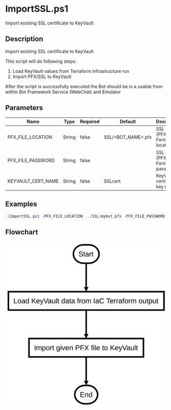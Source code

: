# ImportSSL.ps1

Import existing SSL certificate to KeyVault

## Description

Import existing SSL certificate to KeyVault

This script will do following steps:

1. Load KeyVault values from Terraform Infrastructure run
2. Import PFX/SSL to KeyVault

After the script is successfully executed the Bot should be in a usable from within Bot Framework Service (WebChat) and Emulator

## Parameters

| Name | Type | Required | Default | Description |
| - | - | - | - | - |
| PFX_FILE_LOCATION | String | false | SSL/<BOT_NAME>.pfx | SSL CERT (PFX Format) file location  |
| PFX_FILE_PASSWORD | String | false |  | SSL CERT (PFX Format) file password |
| KEYVAULT_CERT_NAME | String | false | SSLcert | KeyVault certificate key name |

## Examples

```powershell
.\ImportSSL.ps1 -PFX_FILE_LOCATION ../SSL/mybot.pfx -PFX_FILE_PASSWORD securesecret

```


## Flowchart

<div align='center'>

![Flowchart for ImportSSL.ps1](../flowchart/ImportSSL.flowchart.svg)
</div>
